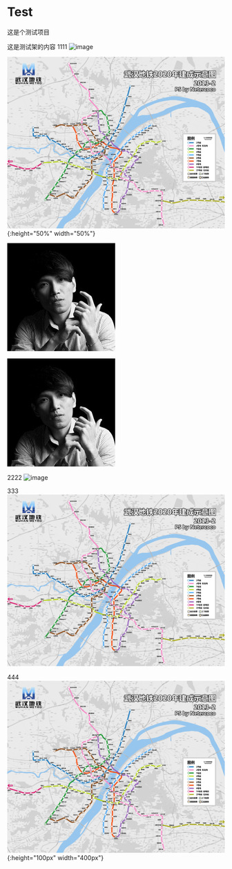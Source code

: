 # Test
这是个测试项目

这是测试架的内容
1111
![image](https://github.com/YeJiaL/Test/raw/master/Image/1.jp)

![image](https://github.com/YeJiaL/Test/blob/master/武汉地铁线路图.jpg){:height="50%" width="50%"}

![image](https://github.com/YeJiaL/Test/raw/master/Image/1.jpg)

![image](https://github.com/YeJiaL/Test/blob/master/Image/1.jpg)



2222
![image](https://github.com/YeJiaL/Test/blob/master/Image/2.jp)

333
![image](https://github.com/YeJiaL/Test/blob/master/%E6%AD%A6%E6%B1%89%E5%9C%B0%E9%93%81%E7%BA%BF%E8%B7%AF%E5%9B%BE.jpg)


444
![image](https://github.com/YeJiaL/Test/blob/master/武汉地铁线路图.jpg){:height="100px" width="400px"}




